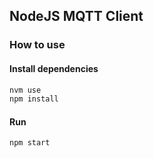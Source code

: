 ## NodeJS MQTT Client

### How to use

#### Install dependencies

```bash
nvm use
npm install
```

#### Run

```bash
npm start
```